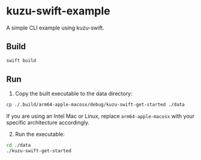 # kuzu-swift-example

A simple CLI example using kuzu-swift.

## Build

```bash
swift build
```

## Run

1. Copy the built executable to the data directory:
  ```bash
  cp ./.build/arm64-apple-macosx/debug/kuzu-swift-get-started ./data
  ```

  If you are using an Intel Mac or Linux, replace `arm64-apple-macosx` with your specific architecture accordingly.

2. Run the executable:
  ```bash
  cd ./data
  ./kuzu-swift-get-started
  ```
